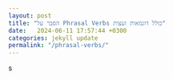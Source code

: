 ```yaml
---
layout: post
title: "הסבר על Phrasal Verbs כולל דוגמאות ועצות"
date:   2024-06-11 17:57:44 +0300
categories: jekyll update
permalink: "/phrasal-verbs/"
---
```

s